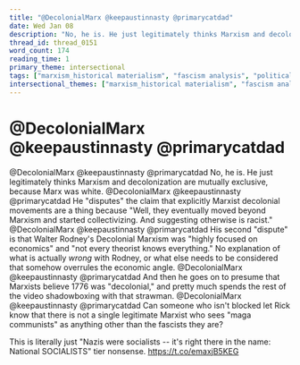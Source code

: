 ```yaml
---
title: "@DecolonialMarx @keepaustinnasty @primarycatdad"
date: Wed Jan 08
description: "No, he is. He just legitimately thinks Marxism and decolonization are mutually exclusive, because Marx was white."
thread_id: thread_0151
word_count: 174
reading_time: 1
primary_theme: intersectional
tags: ["marxism_historical materialism", "fascism analysis", "political economy", "imperialism_colonialism", "organizational theory"]
intersectional_themes: ["marxism_historical materialism", "fascism analysis", "political economy", "imperialism_colonialism", "organizational theory"]
---
```


# @DecolonialMarx @keepaustinnasty @primarycatdad

@DecolonialMarx @keepaustinnasty @primarycatdad No, he is. He just legitimately thinks Marxism and decolonization are mutually exclusive, because Marx was white. @DecolonialMarx @keepaustinnasty @primarycatdad He "disputes" the claim that explicitly Marxist decolonial movements are a thing because "Well, they eventually moved beyond Marxism and started collectivizing. And suggesting otherwise is racist." @DecolonialMarx @keepaustinnasty @primarycatdad His second "dispute" is that Walter Rodney's Decolonial Marxism was "highly focused on economics" and "not every theorist knows everything." No explanation of what is actually *wrong* with Rodney, or what else needs to be considered that somehow overrules the economic angle. @DecolonialMarx @keepaustinnasty @primarycatdad And then he goes on to presume that Marxists believe 1776 was "decolonial," and pretty much spends the rest of the video shadowboxing with that strawman. @DecolonialMarx @keepaustinnasty @primarycatdad Can someone who isn't blocked let Rick know that there is not a single legitimate Marxist who sees "maga communists" as anything other than the fascists they are?

This is literally just "Nazis were socialists -- it's right there in the name: National SOCIALISTS" tier nonsense. https://t.co/emaxjB5KEG